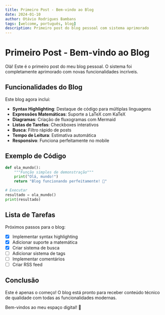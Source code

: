 ```yaml
---
title: Primeiro Post - Bem-vindo ao Blog
date: 2024-01-10
author: Otávio Rodrigues Bambans
tags: [welcome, português, blog]
description: Primeiro post do blog pessoal com sistema aprimorado
---
```


# Primeiro Post - Bem-vindo ao Blog

Olá! Este é o primeiro post do meu blog pessoal. O sistema foi completamente aprimorado com novas funcionalidades incríveis.

## Funcionalidades do Blog

Este blog agora inclui:

- **Syntax Highlighting**: Destaque de código para múltiplas linguagens
- **Expressões Matemáticas**: Suporte a LaTeX com KaTeX
- **Diagramas**: Criação de fluxogramas com Mermaid
- **Listas de Tarefas**: Checkboxes interativos
- **Busca**: Filtro rápido de posts
- **Tempo de Leitura**: Estimativa automática
- **Responsivo**: Funciona perfeitamente no mobile

## Exemplo de Código

```python
def ola_mundo():
    """Função simples de demonstração"""
    print("Olá, mundo!")
    return "Blog funcionando perfeitamente! 🚀"

# Executar
resultado = ola_mundo()
print(resultado)
```

## Lista de Tarefas

Próximos passos para o blog:

- [x] Implementar syntax highlighting
- [x] Adicionar suporte a matemática
- [x] Criar sistema de busca
- [ ] Adicionar sistema de tags
- [ ] Implementar comentários
- [ ] Criar RSS feed

## Conclusão

Este é apenas o começo! O blog está pronto para receber conteúdo técnico de qualidade com todas as funcionalidades modernas.

Bem-vindos ao meu espaço digital! 🎉
